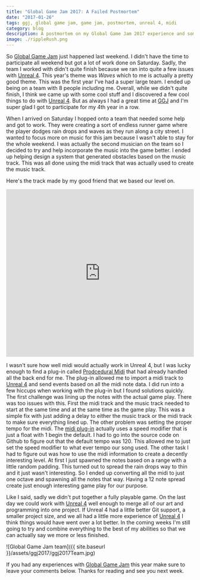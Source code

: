 ```yaml
---
title: "Global Game Jam 2017: A Failed Postmortem"
date: "2017-01-26"
tags: ggj, global game jam, game jam, postmortem, unreal 4, midi
category: blog
description: A postmortem on my Global Game Jam 2017 experience and some Unreal 4 tips and tricks.
image: ./rippleRush.png
---
```


So [Global Game Jam][ggj] just happened last weekend. I didn't have the time to participate all weekend but got a lot of work done on Saturday. Sadly, the team I worked with didn't quite finish because we ran into quite a few issues with [Unreal 4][unreal]. This year's theme was *Waves* which to me is actually a pretty good theme. This was the first year I've had a super large team. I ended up being on a team with 8 people including me. Overall, while we didn't quite finish, I think we came up with some cool stuff and I discovered a few cool things to do with [Unreal 4][unreal]. But as always I had a great time at [GGJ][ggj] and I'm super glad I got to participate for my 4th year in a row.

When I arrived on Saturday I hopped onto a team that needed some help and got to work. They were creating a sort of endless runner game where the player dodges rain drops and waves as they run along a city street. I wanted to focus more on music for this jam because I wasn't able to stay for the whole weekend. I was actually the second musician on the team so I decided to try and help incorporate the music into the game better. I ended up helping design a system that generated obstacles based on the music track. This was all done using the midi track that was actually used to create the music track. 

Here's the track made by my good friend that we based our level on.

<iframe width="100%" height="450" scrolling="no" frameborder="no" src="https://w.soundcloud.com/player/?url=https%3A//api.soundcloud.com/tracks/303940489&amp;auto_play=false&amp;hide_related=false&amp;show_comments=true&amp;show_user=true&amp;show_reposts=false&amp;visual=true"></iframe>

I wasn't sure how well midi would actually work in Unreal 4, but I was lucky enough to find a plug-in called [Prodcedural Midi][midi] that had already handled all the back end for me. The plug-in allowed me to import a midi track to [Unreal 4][unreal] and send events based on all the midi note data. I did run into a few hiccups when working with the plug-in but I found solutions quickly. The first challenge was lining up the notes with the actual game play. There was too issues with this. First the midi track and the music track needed to start at the same time and at the same time as the game play. This was a simple fix with just adding a delay to either the music track or the midi track to make sure everything lined up. The other problem was setting the proper tempo for the midi. The [midi plug-in][midi] actually uses a speed modifier that is just a float with 1 begin the default. I had to go into the source code on Github to figure out that the default tempo was 120. This allowed me to just set the speed modifier to what ever tempo our song used. The other task I had to figure out was how to use the midi information to create a decently interesting level. At first I just spawned the notes based on a range with a little random padding. This turned out to spread the rain drops way to thin and it just wasn't interesting. So I ended up converting all the midi to just one octave and spawning all the notes that way. Having a 12 note spread create just enough interesting game play for our purpose.

Like I said, sadly we didn't put together a fully playable game. On the last day we could work with [Unreal 4][unreal] well enough to merge all of our art and programming into one project. If Unreal 4 had a little better Git support, a smaller project size, and we all had a little more experience of [Unreal 4][unreal] I think things would have went over a lot better. In the coming weeks I'm still going to try and combine everything to the best of my abilities so that we can actually say we more or less finished.

![Global Game Jam team]({{ site.baseurl }}/assets/ggj2017/ggj2017Team.jpg)

If you had any experiences with [Global Game Jam][ggj] this year make sure to leave your comments below. Thanks for reading and see you next week.

[ggj]: http://globalgamejam.org/
[unreal]: https://www.unrealengine.com/what-is-unreal-engine-4
[midi]: https://www.unrealengine.com/marketplace/procedural-midi